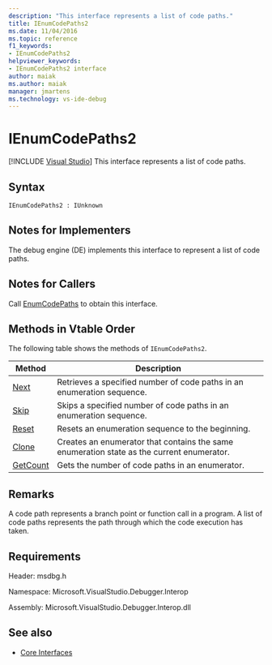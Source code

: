```yaml
---
description: "This interface represents a list of code paths."
title: IEnumCodePaths2
ms.date: 11/04/2016
ms.topic: reference
f1_keywords:
- IEnumCodePaths2
helpviewer_keywords:
- IEnumCodePaths2 interface
author: maiak
ms.author: maiak
manager: jmartens
ms.technology: vs-ide-debug
---
```

# IEnumCodePaths2

 [!INCLUDE [Visual Studio](~/includes/applies-to-version/vs-windows-only.md)]
This interface represents a list of code paths.

## Syntax

```
IEnumCodePaths2 : IUnknown
```

## Notes for Implementers
 The debug engine (DE) implements this interface to represent a list of code paths.

## Notes for Callers
 Call [EnumCodePaths](../../../extensibility/debugger/reference/idebugprogram2-enumcodepaths.md) to obtain this interface.

## Methods in Vtable Order
 The following table shows the methods of `IEnumCodePaths2`.

|Method|Description|
|------------|-----------------|
|[Next](../../../extensibility/debugger/reference/ienumcodepaths2-next.md)|Retrieves a specified number of code paths in an enumeration sequence.|
|[Skip](../../../extensibility/debugger/reference/ienumcodepaths2-skip.md)|Skips a specified number of code paths in an enumeration sequence.|
|[Reset](../../../extensibility/debugger/reference/ienumcodepaths2-reset.md)|Resets an enumeration sequence to the beginning.|
|[Clone](../../../extensibility/debugger/reference/ienumcodepaths2-clone.md)|Creates an enumerator that contains the same enumeration state as the current enumerator.|
|[GetCount](../../../extensibility/debugger/reference/ienumcodepaths2-getcount.md)|Gets the number of code paths in an enumerator.|

## Remarks
 A code path represents a branch point or function call in a program. A list of code paths represents the path through which the code execution has taken.

## Requirements
 Header: msdbg.h

 Namespace: Microsoft.VisualStudio.Debugger.Interop

 Assembly: Microsoft.VisualStudio.Debugger.Interop.dll

## See also
- [Core Interfaces](../../../extensibility/debugger/reference/core-interfaces.md)
